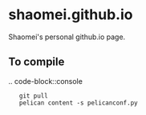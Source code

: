 # shaomei.github.io
Shaomei's personal github.io page.

## To compile
.. code-block::console

```
   git pull
   pelican content -s pelicanconf.py
```


